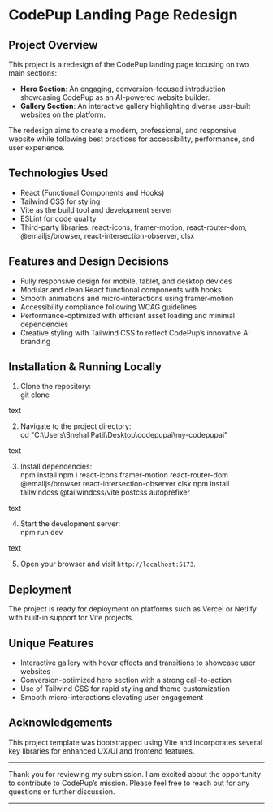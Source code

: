 # CodePup Landing Page Redesign

## Project Overview
This project is a redesign of the CodePup landing page focusing on two main sections:  
- **Hero Section**: An engaging, conversion-focused introduction showcasing CodePup as an AI-powered website builder.  
- **Gallery Section**: An interactive gallery highlighting diverse user-built websites on the platform.

The redesign aims to create a modern, professional, and responsive website while following best practices for accessibility, performance, and user experience.

## Technologies Used
- React (Functional Components and Hooks)
- Tailwind CSS for styling
- Vite as the build tool and development server
- ESLint for code quality
- Third-party libraries: react-icons, framer-motion, react-router-dom, @emailjs/browser, react-intersection-observer, clsx

## Features and Design Decisions
- Fully responsive design for mobile, tablet, and desktop devices  
- Modular and clean React functional components with hooks  
- Smooth animations and micro-interactions using framer-motion  
- Accessibility compliance following WCAG guidelines  
- Performance-optimized with efficient asset loading and minimal dependencies  
- Creative styling with Tailwind CSS to reflect CodePup’s innovative AI branding  

## Installation & Running Locally

1. Clone the repository:  
git clone <repository-url>

text

2. Navigate to the project directory:  
cd "C:\Users\Snehal Patil\Desktop\codepupai\my-codepupai"

text

3. Install dependencies:  
npm install
npm i react-icons framer-motion react-router-dom @emailjs/browser react-intersection-observer clsx
npm install tailwindcss @tailwindcss/vite postcss autoprefixer

text

4. Start the development server:  
npm run dev

text

5. Open your browser and visit `http://localhost:5173`.

## Deployment
The project is ready for deployment on platforms such as Vercel or Netlify with built-in support for Vite projects.

## Unique Features
- Interactive gallery with hover effects and transitions to showcase user websites  
- Conversion-optimized hero section with a strong call-to-action  
- Use of Tailwind CSS for rapid styling and theme customization  
- Smooth micro-interactions elevating user engagement  

## Acknowledgements
This project template was bootstrapped using Vite and incorporates several key libraries for enhanced UX/UI and frontend features.

---

Thank you for reviewing my submission. I am excited about the opportunity to contribute to CodePup’s mission. Please feel free to reach out for any questions or further discussion.

---